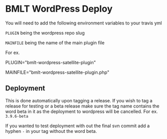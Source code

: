 # BMLT WordPress Deploy

You will need to add the following environment variables to your travis yml

`PLUGIN` being the wordpress repo slug

`MAINFILE` being the name of the main plugin file

For ex.

PLUGIN="bmlt-wordpress-satellite-plugin"

MAINFILE="bmlt-wordpress-satellite-plugin.php"

## Deployment

This is done automatically upon tagging a release. If you wish to tag a release for testing or a beta release make sure the tag name contains the word beta in it as the deployment to wordpress will be cancelled. For ex. `3.9.6-beta`

If you wanted to test deployment with out the final svn commit add a hyphen `-` in your tag without the word beta.
